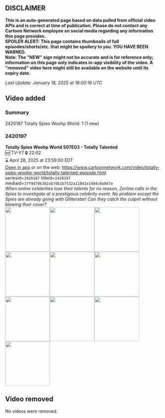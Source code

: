 ## DISCLAIMER
**This is an auto-generated page based on data pulled from official video APIs and is correct at time of publication. Please do not contact any Cartoon Network employee on social media regarding any information this page provides.**  
**SPOILER ALERT: This page contains thumbnails of full episodes/shorts/etc. that might be spoilery to you. YOU HAVE BEEN WARNED.**  
**Note: The "NEW" sign might not be accurate and is for reference only; information on this page only indicates in-app visibility of the video. A "removed" video here might still be available on the website until its expiry date.**  

_Last Update: January 18, 2025 at 18:00:16 UTC_
## Video added
### Summary
2420187 Totally Spies Woohp World: 1 (1 new)  
### 2420197
**Totally Spies Woohp World S07E03 - Totally Talented**  
🆕 TV-Y7 🔒 22:02  
⌛ April 28, 2025 at 23:59:00 EDT  
[Open in app](https://cnvideo.sercomkc.org/redirector.html?type=cnapp&seriesid=2420187&titleid=2420197&mediaid=37f9d78b382ab7db1b7532a11841e1484c0a847e) or on the web: https://www.cartoonnetwork.com/video/totally-spies-woohp-world/totally-talented-episode.html  
seriesid=`2420187` titleid=`2420197` mediaid=`37f9d78b382ab7db1b7532a11841e1484c0a847e`  
_When online celebrities lose their talents for no reason, Zerlina calls in the Spies to investigate at a prestigious celebrity event. No problem except the Spies are already going with Glitterstar! Can they catch the culprit without blowing their cover?_  
<a href="https://s3.amazonaws.com/cartoonorchestrator/2420197_001_1280x720.jpg"><img src="https://s3.amazonaws.com/cartoonorchestrator/2420197_001_640x360.jpg" height="144px" /></a><a href="https://s3.amazonaws.com/cartoonorchestrator/2420197_002_1280x720.jpg"><img src="https://s3.amazonaws.com/cartoonorchestrator/2420197_002_640x360.jpg" height="144px" /></a><a href="https://s3.amazonaws.com/cartoonorchestrator/2420197_003_1280x720.jpg"><img src="https://s3.amazonaws.com/cartoonorchestrator/2420197_003_640x360.jpg" height="144px" /></a><a href="https://s3.amazonaws.com/cartoonorchestrator/2420197_004_1280x720.jpg"><img src="https://s3.amazonaws.com/cartoonorchestrator/2420197_004_640x360.jpg" height="144px" /></a><a href="https://s3.amazonaws.com/cartoonorchestrator/2420197_005_1280x720.jpg"><img src="https://s3.amazonaws.com/cartoonorchestrator/2420197_005_640x360.jpg" height="144px" /></a><a href="https://s3.amazonaws.com/cartoonorchestrator/2420197_006_1280x720.jpg"><img src="https://s3.amazonaws.com/cartoonorchestrator/2420197_006_640x360.jpg" height="144px" /></a><a href="https://s3.amazonaws.com/cartoonorchestrator/2420197_007_1280x720.jpg"><img src="https://s3.amazonaws.com/cartoonorchestrator/2420197_007_640x360.jpg" height="144px" /></a><a href="https://s3.amazonaws.com/cartoonorchestrator/2420197_008_1280x720.jpg"><img src="https://s3.amazonaws.com/cartoonorchestrator/2420197_008_640x360.jpg" height="144px" /></a><a href="https://s3.amazonaws.com/cartoonorchestrator/2420197_009_1280x720.jpg"><img src="https://s3.amazonaws.com/cartoonorchestrator/2420197_009_640x360.jpg" height="144px" /></a><a href="https://s3.amazonaws.com/cartoonorchestrator/2420197_010_1280x720.jpg"><img src="https://s3.amazonaws.com/cartoonorchestrator/2420197_010_640x360.jpg" height="144px" /></a>
## Video removed
No videos were removed.  

